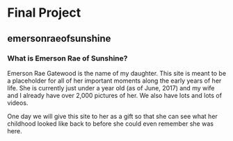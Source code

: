 # Final Project

## emersonraeofsunshine

### What is Emerson Rae of Sunshine?

Emerson Rae Gatewood is the name of my daughter. This site is meant to be a placeholder for all of her important moments along the early years of her life. She is currently just under a year old (as of June, 2017) and my wife and I already have over 2,000 pictures of her. We also have lots and lots of videos.

One day we will give this site to her as a gift so that she can see what her childhood looked like back to before she could even remember she was here. 